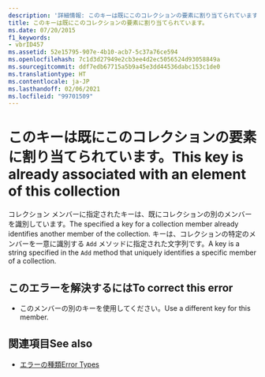 ```yaml
---
description: '詳細情報: このキーは既にこのコレクションの要素に割り当てられています。'
title: このキーは既にこのコレクションの要素に割り当てられています。
ms.date: 07/20/2015
f1_keywords:
- vbrID457
ms.assetid: 52e15795-907e-4b10-acb7-5c37a76ce594
ms.openlocfilehash: 7c1d3d27949e2cb3ee4d2ec5056524d93058849a
ms.sourcegitcommit: ddf7edb67715a5b9a45e3dd44536dabc153c1de0
ms.translationtype: HT
ms.contentlocale: ja-JP
ms.lasthandoff: 02/06/2021
ms.locfileid: "99701509"
---
```

# <a name="this-key-is-already-associated-with-an-element-of-this-collection"></a><span data-ttu-id="b386b-103">このキーは既にこのコレクションの要素に割り当てられています。</span><span class="sxs-lookup"><span data-stu-id="b386b-103">This key is already associated with an element of this collection</span></span>

<span data-ttu-id="b386b-104">コレクション メンバーに指定されたキーは、既にコレクションの別のメンバーを識別しています。</span><span class="sxs-lookup"><span data-stu-id="b386b-104">The specified a key for a collection member already identifies another member of the collection.</span></span> <span data-ttu-id="b386b-105">キーは、コレクションの特定のメンバーを一意に識別する `Add` メソッドに指定された文字列です。</span><span class="sxs-lookup"><span data-stu-id="b386b-105">A key is a string specified in the `Add` method that uniquely identifies a specific member of a collection.</span></span>  
  
## <a name="to-correct-this-error"></a><span data-ttu-id="b386b-106">このエラーを解決するには</span><span class="sxs-lookup"><span data-stu-id="b386b-106">To correct this error</span></span>  
  
- <span data-ttu-id="b386b-107">このメンバーの別のキーを使用してください。</span><span class="sxs-lookup"><span data-stu-id="b386b-107">Use a different key for this member.</span></span>  
  
## <a name="see-also"></a><span data-ttu-id="b386b-108">関連項目</span><span class="sxs-lookup"><span data-stu-id="b386b-108">See also</span></span>

- [<span data-ttu-id="b386b-109">エラーの種類</span><span class="sxs-lookup"><span data-stu-id="b386b-109">Error Types</span></span>](../../programming-guide/language-features/error-types.md)
